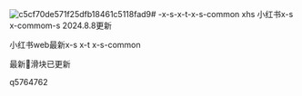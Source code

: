 ![c5cf70de571f25dfb18461c5118fad9](https://github.com/user-attachments/assets/63210bdf-8de1-4d21-aef6-1a81f7e6475c)# -x-s-x-t-x-s-common
xhs  小红书x-s x-commom-s 2024.8.8更新

小红书web最新x-s x-t x-s-common

最新🍠滑块已更新




q5764762
